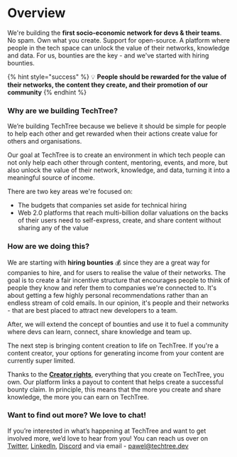 # Overview

We're building the **first socio-economic network for devs & their teams**. No spam. Own what you create. Support for open-source. A platform where people in the tech space can unlock the value of their networks, knowledge and data. For us, bounties are the key - and we've started with hiring bounties.

{% hint style="success" %}
💡 **People should be rewarded for the value of their networks, the content they create, and their promotion of our community**
{% endhint %}

### Why are we building TechTree?

We’re building TechTree because we believe it should be simple for people to help each other and get rewarded when their actions create value for others and organisations.

Our goal at TechTree is to create an environment in which tech people can not only help each other through content, mentoring, events, and more, but also unlock the value of their network, knowledge, and data, turning it into a meaningful source of income.

There are two key areas we're focused on:

* The budgets that companies set aside for technical hiring
* Web 2.0 platforms that reach multi-billion dollar valuations on the backs of their users need to self-express, create, and share content without sharing any of the value

### How are we doing this?

We are starting with **hiring bounties** 💰 since they are a great way for companies to hire, and for users to realise the value of their networks. The goal is to create a fair incentive structure that encourages people to think of people they know and refer them to companies we're connected to. It's about getting a few highly personal recommendations rather than an endless stream of cold emails. In our opinion, it's people and their networks - that are best placed to attract new developers to a team.

After, we will extend the concept of bounties and use it to fuel a community where devs can learn, connect, share knowledge and team up.

The next step is bringing content creation to life on TechTree. If you're a content creator, your options for generating income from your content are currently super limited.

Thanks to the [**Creator rights**](products/bounties/roles-at-techtree/creator-rights.md), everything that you create on TechTree, you own. Our platform links a payout to content that helps create a successful bounty claim. In principle, this means that the more you create and share knowledge, the more you can earn on TechTree.



### Want to find out more? We love to chat!

If you’re interested in what’s happening at TechTree and want to get involved more, we’d love to hear from you! You can reach us over on [Twitter](https://twitter.com/TechTree\_dev), [LinkedIn](https://www.linkedin.com/company/techtreedev), [Discord](https://discord.gg/F3pV2KAg) and via email - [pawel@techtree.dev](https://app.gitbook.com/u/kshYdooD3ZXhZl3VnRMkIe3RcOG2)
